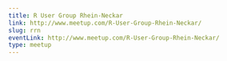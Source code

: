 ```yaml
---
title: R User Group Rhein-Neckar
link: http://www.meetup.com/R-User-Group-Rhein-Neckar/
slug: rrn
eventLink: http://www.meetup.com/R-User-Group-Rhein-Neckar/
type: meetup
---
```

